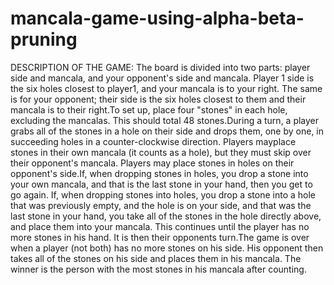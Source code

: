 # mancala-game-using-alpha-beta-pruning

DESCRIPTION OF THE GAME:
The board is divided into two parts: player side and mancala,
and your opponent's side and mancala. Player 1 side is the six
holes closest to player1, and your mancala is to your right. The
same is for your opponent; their side is the six holes closest to
them and their mancala is to their right.To set up, place four
"stones" in each hole, excluding the mancalas. This should total
48 stones.During a turn, a player grabs all of the stones in a hole
on their side and drops them, one by one, in succeeding holes in
a counter-clockwise direction. Players mayplace stones in their
own mancala (it counts as a hole), but they must skip over their
opponent's mancala. Players may place stones in holes on their
opponent's side.If, when dropping stones in holes, you drop a
stone into your own mancala, and that is the last stone in your
hand, then you get to go again.
If, when dropping stones into holes, you drop a stone into a hole
that was previously empty, and the hole is on your side, and that
was the last stone in your hand, you take all of the stones in the
hole directly above, and place them into your mancala. This
continues until the player has no more stones in his hand. It is
then their opponents turn.The game is over when a player (not
both) has no more stones on his side. His opponent then takes all
of the stones on his side and places them in his mancala. The
winner is the person with the most stones in his mancala after
counting.
